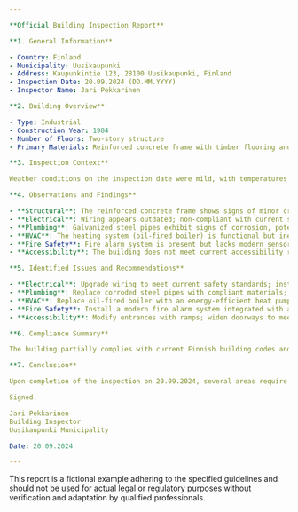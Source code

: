 ```yaml
---

**Official Building Inspection Report**

**1. General Information**

- Country: Finland
- Municipality: Uusikaupunki
- Address: Kaupunkintie 123, 28100 Uusikaupunki, Finland
- Inspection Date: 20.09.2024 (DD.MM.YYYY)
- Inspector Name: Jari Pekkarinen

**2. Building Overview**

- Type: Industrial
- Construction Year: 1984
- Number of Floors: Two-story structure
- Primary Materials: Reinforced concrete frame with timber flooring and metal cladding

**3. Inspection Context**

Weather conditions on the inspection date were mild, with temperatures around 15°C and light rainfall typical for the autumn season in Uusikaupunki. The purpose of this routine inspection was to evaluate the structural integrity and compliance with current building standards for potential renovation projects.

**4. Observations and Findings**

- **Structural**: The reinforced concrete frame shows signs of minor cracking, consistent with age and typical weather exposure in Finland's coastal climate. No immediate concerns for load-bearing capacity were identified.
- **Electrical**: Wiring appears outdated; non-compliant with current safety standards. Some circuits show overheating risks due to insufficient amperage.
- **Plumbing**: Galvanized steel pipes exhibit signs of corrosion, potentially leading to reduced water flow and increased risk of leaks. Recommend replacement with modern materials like PVC or copper.
- **HVAC**: The heating system (oil-fired boiler) is functional but inefficient. Suggest upgrading to a more energy-efficient solution, such as a heat pump, for compliance with Finnish energy regulations.
- **Fire Safety**: Fire alarm system is present but lacks modern sensors and integration with fire suppression systems. Upgrade recommended for improved safety standards.
- **Accessibility**: The building does not meet current accessibility requirements due to lack of ramps and insufficient door widths, necessitating modifications to comply with Finnish Accessibility Act (Laki käytössäädintulehdus 2018).

**5. Identified Issues and Recommendations**

- **Electrical**: Upgrade wiring to meet current safety standards; install modern circuit breakers and ground fault protection.
- **Plumbing**: Replace corroded steel pipes with compliant materials; inspect for lead content if present in older installations.
- **HVAC**: Replace oil-fired boiler with an energy-efficient heat pump system to reduce carbon footprint and operational costs.
- **Fire Safety**: Install a modern fire alarm system integrated with automatic fire suppression, ensuring compliance with Finnish safety regulations (e.g., TS 1345).
- **Accessibility**: Modify entrances with ramps; widen doorways to meet the Accessibility Act requirements.

**6. Compliance Summary**

The building partially complies with current Finnish building codes and accessibility standards. Significant updates are required in electrical, plumbing, HVAC systems, fire safety measures, and accessibility features to ensure full compliance.

**7. Conclusion**

Upon completion of the inspection on 20.09.2024, several areas require attention to meet contemporary standards and regulations. Immediate action is recommended for electrical, plumbing, HVAC upgrades, fire safety improvements, and accessibility modifications. Further detailed engineering assessments may be necessary for specific recommendations.

Signed,

Jari Pekkarinen  
Building Inspector  
Uusikaupunki Municipality  

Date: 20.09.2024

--- 
```


This report is a fictional example adhering to the specified guidelines and should not be used for actual legal or regulatory purposes without verification and adaptation by qualified professionals.